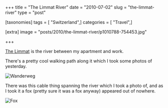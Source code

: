 +++
title = "The Limmat River"
date = "2010-07-02"
slug = "the-limmat-river"
type = "post"

[taxonomies]
tags = [ "Switzerland",]
categories = [ "Travel",]

[extra]
image = "posts/2010/the-limmat-river/p1010788-754453.jpg"

+++

[The Limmat](http://en.wikipedia.org/wiki/Limmat) is the river between my apartment and work.

There's a pretty cool walking path along it which I took some photos of yesterday.

![Wanderweg](p1010777-7432113.jpg)

There was this cable thing spanning the river which I took a photo of, and as I took it a fox (pretty sure it was a fox anyway) appeared out of nowhere.

![Fox](p1010788-754453.jpg)